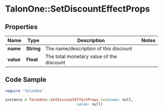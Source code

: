 # TalonOne::SetDiscountEffectProps

## Properties

Name | Type | Description | Notes
------------ | ------------- | ------------- | -------------
**name** | **String** | The name/description of this discount | 
**value** | **Float** | The total monetary value of the discount | 

## Code Sample

```ruby
require 'TalonOne'

instance = TalonOne::SetDiscountEffectProps.new(name: null,
                                 value: null)
```


